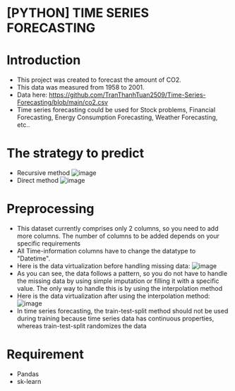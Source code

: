 # [PYTHON] TIME SERIES FORECASTING
# Introduction
- This project was created to forecast the amount of CO2.
- This data was measured from 1958 to 2001.
- Data here: https://github.com/TranThanhTuan2509/Time-Series-Forecasting/blob/main/co2.csv
- Time series forecasting could be used for Stock problems, Financial Forecasting, Energy Consumption Forecasting, Weather Forecasting, etc..

# The strategy to predict
- Recursive method
![image](https://github.com/TranThanhTuan2509/Time-Series-Forecasting/assets/119112296/6d0bfb67-a18b-4665-a7aa-d8fd5ea8cdcb)
- Direct method
![image](https://github.com/TranThanhTuan2509/Time-Series-Forecasting/assets/119112296/b408f5cb-f022-429b-a731-a23361c0aa7f)

# Preprocessing
- This dataset currently comprises only 2 columns, so you need to add more columns. The number of columns to be added depends on your specific requirements
- All Time-information columns have to change the datatype to "Datetime".
- Here is the data virtualization before handling missing data:
![image](https://github.com/TranThanhTuan2509/Time-Series-Forecasting/assets/119112296/49c2e2c7-bdda-4142-9ec0-17b22068e41a)
- As you can see, the data follows a pattern, so you do not have to handle the missing data by using simple imputation or filling it with a specific value. The only way to handle this is by using the interpolation method
- Here is the data virtualization after using the interpolation method:
![image](https://github.com/TranThanhTuan2509/Time-Series-Forecasting/assets/119112296/fc76d7b4-1b93-4352-b88a-d25b594cebec)
- In time series forecasting, the train-test-split method should not be used during training because time series data has continuous properties, whereas train-test-split randomizes the data

# Requirement
- Pandas
- sk-learn


